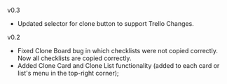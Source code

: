 v0.3
* Updated selector for clone button to support Trello Changes.

v0.2
* Fixed Clone Board bug in which checklists were not copied correctly. Now all checklists are copied correctly.
* Added Clone Card and Clone List functionality (added to each card or list's menu in the top-right corner);
